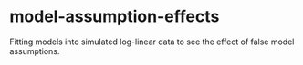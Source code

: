 # model-assumption-effects
Fitting models into simulated log-linear data to see the effect of false model assumptions.
